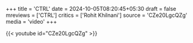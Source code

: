 +++
title = 'CTRL'
date = 2024-10-05T08:20:45+05:30
draft = false
mreviews = ['CTRL']
critics = ['Rohit Khilnani']
source = 'CZe20LgcQZg'
media = 'video'
+++

{{< youtube id="CZe20LgcQZg" >}}
